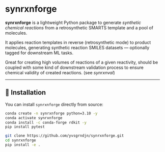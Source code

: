 # synrxnforge

**synrxnforge** is a lightweight Python package to generate *synthetic chemical reactions* from a retrosynthetic SMARTS template and a pool of molecules.

It applies reaction templates in reverse (retrosynthetic mode) to product molecules, generating synthetic reaction SMILES datasets — optionally tagged for downstream ML tasks.

Great for creating high volumes of reactions of a given reactivity, should be coupled with some kind of downstream validation process to ensure chemical validity of created reactions. (see *synrxnval*) 

---

## 🚀 Installation

You can install `synrxnforge` directly from source:

```bash
conda create -n synrxnforge python=3.10 -y
conda activate synrxnforge 
conda install -c conda-forge rdkit -y
pip install pytest

git clone https://github.com/yvsgrndjn/synrxnforge.git
cd synrxnforge
pip install -e .
```

